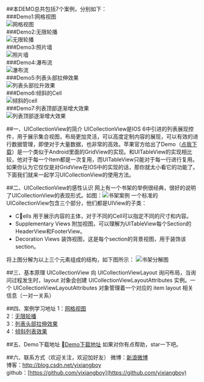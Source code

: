 ##本DEMO总共包括7个案例，分别如下：<br/>
###Demo1:网格视图<br/>
![网格视图](http://img.my.csdn.net/uploads/201512/24/1450924992_6572.gif)<br/>
###Demo2:无限轮播<br/>
![无限轮播](http://img.my.csdn.net/uploads/201512/24/1450924937_1121.gif)<br/>
###Demo3:照片墙<br/>
![照片墙](http://img.my.csdn.net/uploads/201512/24/1450924937_2933.gif)<br/>
###Demo4:瀑布流<br/>
![瀑布流](http://img.my.csdn.net/uploads/201512/24/1450924938_5353.gif)<br/>
###Demo5:列表头部拉伸效果<br/>
![列表头部拉升效果](http://img.my.csdn.net/uploads/201512/24/1450924939_8493.gif)<br/>
###Demo6:倾斜的Cell<br/>
![倾斜的cell](http://img.my.csdn.net/uploads/201512/14/1450064085_6773.gif)<br/>
###Demo7:列表顶部逐渐增大效果<br/>
![列表顶部逐渐增大效果](http://img.my.csdn.net/uploads/201512/24/1450925034_1941.gif)<br/>

##一、UICollectionView的简介
UICollectionView是IOS 6中引进的列表展现控件，用于展示集合视图，布局更加灵活，可以高度定制内容的展现，可以有效的进行数据管理，即使对于大量数据，也非常的高效。苹果官方给出了Demo（[点我下载](https://developer.apple.com/library/ios/samplecode/CollectionView-Simple/Introduction/Intro.html#//apple_ref/doc/uid/DTS40012860)）是一个类似于Android里面的GridView的实现。和UITableView的实现相比较，他对于每一个Item都是一次复用，而UITableView只能对于每一行进行复用。如果你认为它仅仅是对GridView在IOS中的实现的话，那你就太小看它的功能了。下面我们就来一起学习UICollectionView的使用方法。

##二、UICollectionView的感性认识
网上有一个书架的举例很经典，很好的说明了UICollectionView的表现形式。如图：![书架案例](http://img.my.csdn.net/uploads/201511/06/1446790428_7727.png)
一个标准的UICollectionView包含三个部分，他们都是UIView的子类：

- Cells 用于展示内容的主体，对于不同的Cell可以指定不同的尺寸和内容。
- Supplementary Views 附加视图，可以理解为UITableView每个Section的HeaderView和FooterView。
- Decoration Views 装饰视图，这是每个section的背景视图，用于装饰该section。

将上图分解为以上三个元素组成的结构，如下图所示：
![书架分解图](http://img.my.csdn.net/uploads/201511/06/1446790216_9577.jpg)

##三、基本原理
UICollectionView 向 UICollectionViewLayout 询问布局，当询问过程发生时，layout 对象会创建 UICollectionViewLayoutAttributes 实例。一个 UICollectionViewLayoutAttributes 对象管理着一个对应的 item layout 相关信息（一对一关系）

##四、案例学习地址
1：[网格视图](http://blog.csdn.net/yixiangboy/article/details/49683345)<br/>
2：[无限轮播](http://blog.csdn.net/yixiangboy/article/details/49705953)<br/>
3：[列表头部拉伸效果](http://blog.csdn.net/yixiangboy/article/details/49718197)<br/>
4：[倾斜列表效果](http://blog.csdn.net/yixiangboy/article/details/49795431)<br/>

##五、Demo下载地址
[Demo下载地址](https://github.com/yixiangboy/YXCollectionView.git)
如果对你有点帮助，star一下吧。

##六、联系方式（欢迎关注，欢迎加好友）
微博：[新浪微博](http://weibo.com/5612984599/profile?topnav=1&wvr=6)<br/>
博客：[http://blog.csdn.net/yixiangboy ](http://blog.csdn.net/yixiangboy)<br/>
github：[https://github.com/yixiangboy](https://github.com/yixiangboy)<br/>
